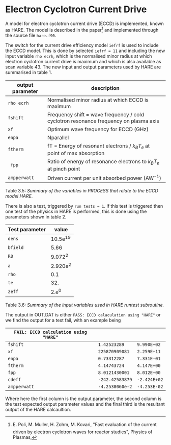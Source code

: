 # Electron Cyclotron Current Drive

A model for electron cyclotron current drive (ECCD) is implemented, known as HARE. The model is described in the paper[^1] and implemented through the source file `hare.f90`.

The switch for the current drive efficiency model `iefrf` is used to include the ECCD model. This is done by selected `iefrf = 11` and including the new input variable `rho ecrh`, which is the normalised minor radius at which electron cyclotron current drive is maximum and which is also available as scan variable 43. The new input and output parameters used by HARE are summarised in table 1.

| output parameter | description |
| --- | --- |
| `rho ecrh` | Normalised minor radius at which ECCD is maximum |
| `fshift` | Frequency shift = wave frequency / cold cyclotron resonance frequency on plasma axis |
| `xf` | Optimum wave frequency for ECCD (GHz) |
| `enpa` | Nparallel |
| `ftherm` | fT = Energy of resonant electrons / $k_BT_e$ at point of max absorption |
| ` fpp` | Ratio of energy of resonance electrons to $k_BT_e$ at pinch point |
| `ampperwatt` | Driven current per unit absorbed power (AW<sup>-1</sup>) |

Table 3.5: *Summary of the variables in PROCESS that relate to the ECCD model HARE.*

There is also a test, triggered by `run tests = 1`. If this test is triggered then one test of the physics in HARE is performed, this is done using the parameters shown in table 2.

| Test parameter | value |
| --- | --- |
| `dens` | 10.5e<sup>19</sup> |
| `bfield` | 5.66 |
| `R0` | 9.072<sup>2</sup> |
| `a` | 2.920e<sup>2</sup> |
| `rho` | 0.1 |
| `te` | 32. |
| `zeff` | 2.e<sup>0</sup> |

Table 3.6: *Summary of the input variables used in HARE runtest subroutine.*

The output in OUT.DAT is either `PASS: ECCD calaculation using "HARE"` or we find the output for a test fail, with an example being

| `FAIL: ECCD calculation using "HARE"` | | |
| --- | --- | --- |
| `fshift` | `1.42523289` | `9.990E+02` |
| `xf` | `225870909081` | `2.259E+11` |
| `enpa` | `0.73312287` | `7.331E-01` |
| `ftherm` | `4.14743724` | `4.147E+00` |
| `fpp` | `8.0121430001` | `8.012E+00` |
| `cdeff` | `-242.42583879` | `-2.424E+02` |
| `ampperwatt` | `-4.2530060e-2` | `-4.253E-02` |

Where here the first column is the output parameter, the second column is the test expected output parameter values and the final third is the resultant output of the HARE calcaultion.

[^1]: E. Poli, M. Muller, H. Zohm, M. Kovari, "Fast evaluation of the current driven by electron cyclotron waves for reactor studies", Physics of Plasmas,